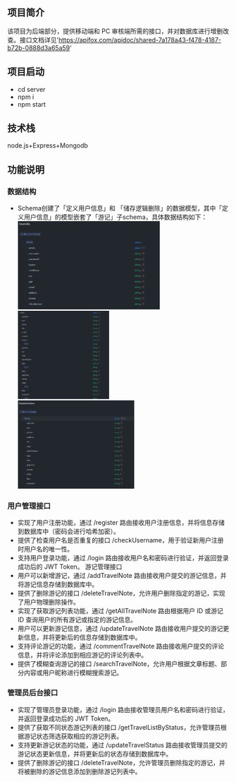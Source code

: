 ## 项目简介

该项目为后端部分，提供移动端和 PC 审核端所需的接口，并对数据库进行增删改查。接口文档详见'https://apifox.com/apidoc/shared-7a178a43-f478-4187-b72b-0888d3a65a59'

## 项目启动

- cd server
- npm i
- npm start

## 技术栈

node.js+Express+Mongodb

## 功能说明

### 数据结构
- Schema创建了「定义用户信息」和 「储存逻辑删除」的数据模型，其中「定义用户信息」的模型嵌套了「游记」子schema，具体数据结构如下：  
    <img src="./UserInfo.jpg" alt="UserInfo" height="200">  
    <img src="./article.jpg" alt="article" height="200">  
    <img src="./DeletePartition.jpg" alt="DeletePartition" height="200">

### 用户管理接口

- 实现了用户注册功能，通过 /register 路由接收用户注册信息，并将信息存储到数据库中（密码会进行哈希加密）。
- 提供了检查用户名是否重复的接口 /checkUsername，用于验证新用户注册时用户名的唯一性。
- 支持用户登录功能，通过 /login 路由接收用户名和密码进行验证，并返回登录成功后的 JWT Token。
  游记管理接口
- 用户可以新增游记，通过 /addTravelNote 路由接收用户提交的游记信息，并将游记信息存储到数据库中。
- 提供了删除游记的接口 /deleteTravelNote，允许用户删除指定的游记，实现了用户物理删除操作。
- 实现了获取游记列表功能，通过 /getAllTravelNote 路由根据用户 ID 或游记 ID 查询用户的所有游记或指定的游记信息。
- 用户可以更新游记信息，通过 /updateTravelNote 路由接收用户提交的游记更新信息，并将更新后的信息存储到数据库中。
- 支持评论游记的功能，通过 /commentTravelNote 路由接收用户提交的评论信息，并将评论添加到相应游记的评论列表中。
- 提供了模糊查询游记的接口 /searchTravelNote，允许用户根据文章标题、部分内容或用户昵称进行模糊搜索游记。

### 管理员后台接口

- 实现了管理员登录功能，通过 /login 路由接收管理员用户名和密码进行验证，并返回登录成功后的 JWT Token。
- 提供了获取不同状态游记列表的接口 /getTravelListByStatus，允许管理员根据游记状态筛选获取相应的游记列表。
- 支持更新游记状态的功能，通过 /updateTravelStatus 路由接收管理员提交的游记状态更新信息，并将更新后的状态存储到数据库中。
- 提供了删除游记的接口 /deleteTravelNote，允许管理员删除指定的游记，并将被删除的游记信息添加到删除游记列表中。
